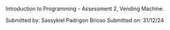 Introduction to Programming - Assessment 2, Vending Machine. 

Submitted by: Sassykiel Padrigon Brioso
Submitted on: 31/12/24
